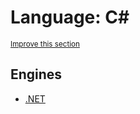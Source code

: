 # Language: C#
<sup>[Improve this section](https://github.com/rbuckton/regexp-features/edit/main/src/languages/csharp.yml)</sup>


<!--
'name' sources:
  - [](../../src/languages/csharp.yml)
-->


## Engines

- [.NET](../engines/dotnet.md)